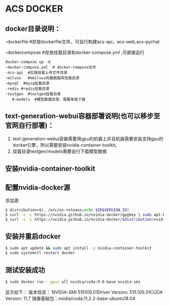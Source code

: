 # ACS DOCKER

## docker目录说明：   

  -dockerfile #存放dockerfile文件，可自行构建acs-api，acs-web,acs-pychat

  -dockercompose #存放挂载目录和docker-compose.yml ,可直接运行

    docker-compose up -d 
    -docker-compose.yml  # docker-compose文件
    -acs-api  #后端挂载上传文件目录
    -milvus   #mmilvus向量数据库挂载目录
    -mysql  #mysq挂载目录
    -redis #redis挂载目录
    -textgen  #textgen挂载目录
       #-models  #模型数据目录，需要单独下载
    


## text-generation-webui容器部署说明(也可以移步至官网自行部署)：

1. text-generation-webui容器需要用gpu的机器上并且机器需要安装支持gpu的docker引擎，所以需要安装nvidia-container-toolkit。
2. 挂载目录textgen/models需要自行下载模型数据
  
## 安装nvidia-container-toolkit
  
## 配置nvidia-docker源

添加源

```bash
$ distribution=$(. /etc/os-release;echo $ID$VERSION_ID)
$ curl -s -L https://nvidia.github.io/nvidia-docker/gpgkey | sudo apt-key add -
$ curl -s -L https://nvidia.github.io/nvidia-docker/$distribution/nvidia-docker.list | sudo tee /etc/apt/sources.list.d/nvidia-docker.list
```

## 安装并重启docker

```bash
$ sudo apt update && sudo apt install -y nvidia-container-toolkit
$ sudo systemctl restart docker
```

## 测试安装成功

```bash
$ sudo docker run --gpus all nvidia/cuda:9.0-base nvidia-smi
```

  显示如下：
  版本信息： NVIDIA-SMI 515105.01Driver Version: 515.105.01CUDA Version: 11.7
  镜像基础包：nvidia/cuda:11.2.2-base-ubuntu18.04
